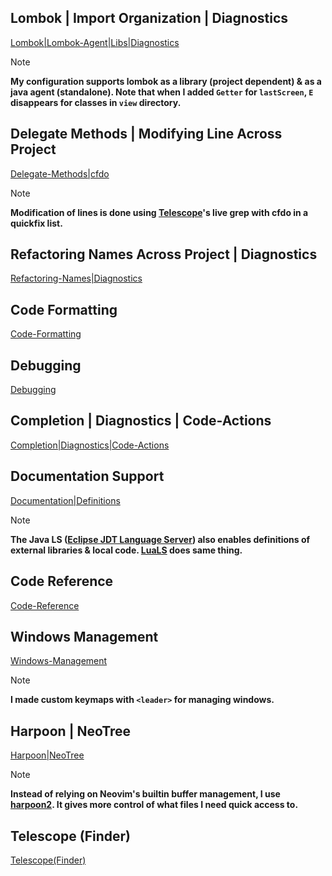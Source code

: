 ## Lombok | Import Organization | Diagnostics

[Lombok|Lombok-Agent|Libs|Diagnostics](https://github.com/user-attachments/assets/11a34589-b5b4-4e5b-ba5c-2f359c051346)
> [!NOTE]
> **My configuration supports lombok as a library (project dependent) & as a java agent (standalone). Note that when I added `Getter` for `lastScreen`, `E` disappears for classes in `view` directory.**

## Delegate Methods | Modifying Line Across Project

[Delegate-Methods|cfdo](https://github.com/user-attachments/assets/c48a20ce-fa5d-460e-b90e-e3c26b4320b6)
> [!NOTE]
> **Modification of lines is done using [Telescope](https://github.com/nvim-telescope/telescope.nvim)'s live grep with cfdo in a quickfix list.**

## Refactoring Names Across Project | Diagnostics

[Refactoring-Names|Diagnostics](https://github.com/user-attachments/assets/06d80e63-af9e-4f62-8525-6810d374ce75)

## Code Formatting

[Code-Formatting](https://github.com/user-attachments/assets/566ead55-ab7d-4d7e-bab8-44164c9c4d81)

## Debugging

[Debugging](https://github.com/user-attachments/assets/14f04928-8de9-4627-97c8-b8ee3eae06f4)

## Completion | Diagnostics | Code-Actions

[Completion|Diagnostics|Code-Actions](https://github.com/user-attachments/assets/4f9fb243-166b-407e-a217-292286354873)

## Documentation Support

[Documentation|Definitions](https://github.com/user-attachments/assets/4cfdc863-c3b3-4f3d-bcc2-944586ae14f6)
> [!NOTE]
> **The Java LS ([Eclipse JDT Language Server](https://github.com/eclipse-jdtls/eclipse.jdt.ls)) also enables definitions of external libraries & local code. [LuaLS](https://github.com/LuaLS/lua-language-server) does same thing.**

## Code Reference

[Code-Reference](https://github.com/user-attachments/assets/edc9cbbd-558c-4ffa-8e8d-fbe6474c2b44)

## Windows Management

[Windows-Management](https://github.com/user-attachments/assets/f7d896ea-1a9b-4181-9d08-8fc079782c95)
> [!NOTE]
> **I made custom keymaps with `<leader>` for managing windows.**

## Harpoon | NeoTree

[Harpoon|NeoTree](https://github.com/user-attachments/assets/b396fd7f-b22e-43b4-80c9-8f60c709dfb3)
> [!NOTE]
> **Instead of relying on Neovim's builtin buffer management, I use [harpoon2](https://github.com/ThePrimeagen/harpoon/tree/harpoon2). It gives more control of what files I need quick access to.**

## Telescope (Finder)

[Telescope(Finder)](https://github.com/user-attachments/assets/fce8e28b-b45e-40ce-9cf7-72a3a6fed50b)
